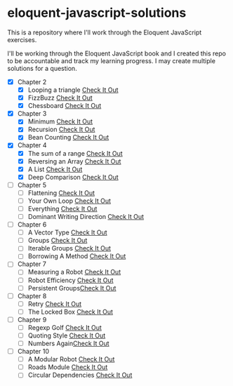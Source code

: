 # eloquent-javascript-solutions
 This is a repository where I'll work through the Eloquent JavaScript exercises.


I'll be working through the Eloquent JavaScript book and I created this repo to be accountable and track my learning progress. I may create multiple solutions for a question.

- [x] Chapter 2
	 - [x] Looping a triangle [Check It Out](/chapter-2-exercises/looping-a-triangle/README)
	 - [x] FizzBuzz [Check It Out](/chapter-2-exercises/fizzbuzz/README)
	 - [x] Chessboard [Check It Out](/chapter-2-exercises/chessboard/README)

- [x] Chapter 3 
	- [x] Minimum [Check It Out](/chapter-3-exercises/minimum/README)
	- [x] Recursion [Check It Out](/chapter-3-exercises/recursion/README)
	- [x] Bean Counting [Check It Out](/chapter-3-exercises/bean-counting/README)

- [x] Chapter 4
	- [x] The sum of a range [Check It Out](/chapter-4-exercises/the-sum-of-a-range/README)
	- [x] Reversing an Array [Check It Out](/chapter-4-exercises/reversing-an-array/README)
	- [x] A List [Check It Out](/chapter-4-exercises/a-list/README)
	- [x] Deep Comparison [Check It Out](/chapter-4-exercises/deep-comparison/README)

- [ ] Chapter 5
	- [ ] Flattening [Check It Out](/chapter-5-exercises/flattening/README)
	- [ ] Your Own Loop [Check It Out](/chapter-5-exercises/your-own-loop/README)
	- [ ] Everything [Check It Out](/chapter-5-exercises/everything/README)
	- [ ] Dominant Writing Direction [Check It Out](/chapter-5-exercises/dominant-writing-direction/README)

- [ ] Chapter 6
	- [ ] A Vector Type [Check It Out](/chapter-6-exercises/a-vector-type/README)
	- [ ] Groups [Check It Out](/chapter-6-exercises/groups/README)
	- [ ] Iterable Groups [Check It Out](/chapter-6-exercises/iterable-groups/README)
	- [ ] Borrowing A Method [Check It Out](/chapter-6-exercises/borrowing-a-method/README)

- [ ] Chapter 7
	- [ ] Measuring a Robot [Check It Out](/chapter-7-exercises/measuring-a-robot/README)
	- [ ] Robot Efficiency [Check It Out](/chapter-7-exercises/robot-efficiency/README)
	- [ ] Persistent Groups[Check It Out](/chapter-7-exercises/persistent-groups/README)

- [ ] Chapter 8
	- [ ] Retry [Check It Out](/chapter-8-exercises/retry/README)
	- [ ] The Locked Box [Check It Out](/chapter-8-exercises/the-locked-box/README)

- [ ] Chapter 9
	- [ ] Regexp Golf [Check It Out](/chapter-9-exercises/regexp-golf/README)
	- [ ] Quoting Style [Check It Out](/chapter-9-exercises/quoting-style/README)
	- [ ] Numbers Again[Check It Out](/chapter-9-exercises/numbers-again/README)

- [ ] Chapter 10
	- [ ] A Modular Robot [Check It Out](chapter-10-exercises/a-modular-robot/README)
	- [ ] Roads Module [Check It Out](chapter-10-exercises/a-modular-robot/README)
	- [ ] Circular Dependencies [Check It Out](/chapter-10-exercises/circular-dependencies/README)
